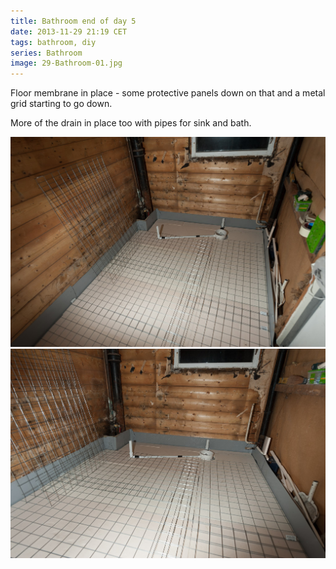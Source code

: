 ```yaml
---
title: Bathroom end of day 5
date: 2013-11-29 21:19 CET
tags: bathroom, diy
series: Bathroom
image: 29-Bathroom-01.jpg
---
```


Floor membrane in place - some protective panels down on that and a metal grid starting to go down.

More of the drain in place too with pipes for sink and bath.

![Bathroom](29-Bathroom-01.jpg 'Bathroom')
![Bathroom](29-Bathroom-02.jpg 'Bathroom')

